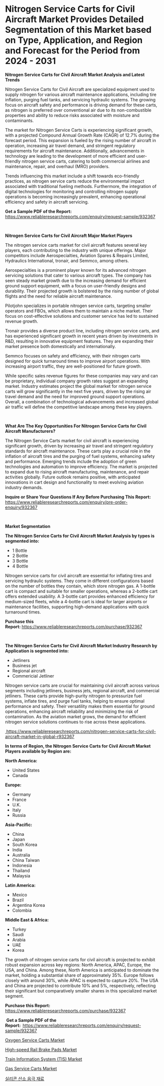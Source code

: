 <p><h1>Nitrogen Service Carts for Civil Aircraft Market Provides Detailed Segmentation of this Market based on Type, Application, and Region and Forecast for the Period from 2024 - 2031</h1></p><p><strong>Nitrogen Service Carts for Civil Aircraft Market Analysis and Latest Trends</strong></p>
<p><p>Nitrogen Service Carts for Civil Aircraft are specialized equipment used to supply nitrogen for various aircraft maintenance applications, including tire inflation, purging fuel tanks, and servicing hydraulic systems. The growing focus on aircraft safety and performance is driving demand for these carts, as nitrogen is preferred over conventional air due to its non-combustible properties and ability to reduce risks associated with moisture and contaminants.</p><p>The market for Nitrogen Service Carts is experiencing significant growth, with a projected Compound Annual Growth Rate (CAGR) of 12.7% during the forecast period. This expansion is fueled by the rising number of aircraft in operation, increasing air travel demand, and stringent regulatory requirements for aircraft maintenance. Additionally, advancements in technology are leading to the development of more efficient and user-friendly nitrogen service carts, catering to both commercial airlines and maintenance, repair, and overhaul (MRO) providers.</p><p>Trends influencing this market include a shift towards eco-friendly practices, as nitrogen service carts reduce the environmental impact associated with traditional fueling methods. Furthermore, the integration of digital technologies for monitoring and controlling nitrogen supply operations is becoming increasingly prevalent, enhancing operational efficiency and safety in aircraft servicing.</p></p>
<p><strong>Get a Sample PDF of the Report:&nbsp;</strong> <a href="https://www.reliableresearchreports.com/enquiry/request-sample/932367">https://www.reliableresearchreports.com/enquiry/request-sample/932367</a></p>
<p>&nbsp;</p>
<p><strong>Nitrogen Service Carts for Civil Aircraft Major Market Players</strong></p>
<p><p>The nitrogen service carts market for civil aircraft features several key players, each contributing to the industry with unique offerings. Major competitors include Aerospecialties, Aviation Spares & Repairs Limited, Hydraulics International, tronair, and Semmco, among others.</p><p>Aerospecialties is a prominent player known for its advanced nitrogen servicing solutions that cater to various aircraft types. The company has seen steady market growth due to the increasing demand for efficient ground support equipment, with a focus on user-friendly designs and durability. Their projected growth is bolstered by the rising number of global flights and the need for reliable aircraft maintenance.</p><p>Pilotjohn specializes in portable nitrogen service carts, targeting smaller operators and FBOs, which allows them to maintain a niche market. Their focus on cost-effective solutions and customer service has led to sustained revenue growth.</p><p>Tronair provides a diverse product line, including nitrogen service carts, and has experienced significant growth in recent years driven by investments in R&D, resulting in innovative equipment features. They are expanding their market presence both domestically and internationally.</p><p>Semmco focuses on safety and efficiency, with their nitrogen carts designed for quick turnaround times to improve airport operations. With increasing airport traffic, they are well-positioned for future growth.</p><p>While specific sales revenue figures for these companies may vary and can be proprietary, individual company growth rates suggest an expanding market. Industry estimates project the global market for nitrogen service carts will grow significantly in the next five years, driven by the rising air travel demand and the need for improved ground support operations. Overall, a combination of technological advancements and increased global air traffic will define the competitive landscape among these key players.</p></p>
<p>&nbsp;</p>
<p><strong>What Are The Key Opportunities For Nitrogen Service Carts for Civil Aircraft Manufacturers?</strong></p>
<p><p>The Nitrogen Service Carts market for civil aircraft is experiencing significant growth, driven by increasing air travel and stringent regulatory standards for aircraft maintenance. These carts play a crucial role in the inflation of aircraft tires and the purging of fuel systems, enhancing safety and performance. Emerging trends include the adoption of green technologies and automation to improve efficiency. The market is projected to expand due to rising aircraft manufacturing, maintenance, and repair activities globally. Future outlook remains positive, with anticipated innovations in cart design and functionality to meet evolving aviation industry demands.</p></p>
<p><strong>Inquire or Share Your Questions If Any Before Purchasing This Report:</strong> <a href="https://www.reliableresearchreports.com/enquiry/pre-order-enquiry/932367">https://www.reliableresearchreports.com/enquiry/pre-order-enquiry/932367</a></p>
<p>&nbsp;</p>
<p><strong>Market Segmentation</strong></p>
<p><strong>The Nitrogen Service Carts for Civil Aircraft Market Analysis by types is segmented into:</strong></p>
<p><ul><li>1 Bottle</li><li>2 Bottle</li><li>3 Bottle</li><li>4 Bottle</li></ul></p>
<p><p>Nitrogen service carts for civil aircraft are essential for inflating tires and servicing hydraulic systems. They come in different configurations based on the number of bottles they contain, which store nitrogen gas. A 1-bottle cart is compact and suitable for smaller operations, whereas a 2-bottle cart offers extended usability. A 3-bottle cart provides enhanced efficiency for medium-sized fleets, while a 4-bottle cart is ideal for larger airports or maintenance facilities, supporting high-demand applications with quick turnaround times.</p></p>
<p><strong>Purchase this Report:&nbsp;</strong><a href="https://www.reliableresearchreports.com/purchase/932367">https://www.reliableresearchreports.com/purchase/932367</a></p>
<p>&nbsp;</p>
<p><strong>The Nitrogen Service Carts for Civil Aircraft Market Industry Research by Application is segmented into:</strong></p>
<p><ul><li>Jetliners</li><li>Business jet</li><li>Regional aircraft</li><li>Commericial Jetliner</li></ul></p>
<p><p>Nitrogen service carts are crucial for maintaining civil aircraft across various segments including jetliners, business jets, regional aircraft, and commercial jetliners. These carts provide high-purity nitrogen to pressurize fuel systems, inflate tires, and purge fuel tanks, helping to ensure optimal performance and safety. Their versatility makes them essential for ground operations, enhancing aircraft reliability and minimizing the risk of contamination. As the aviation market grows, the demand for efficient nitrogen service solutions continues to rise across these applications.</p></p>
<p><a href="https://www.reliableresearchreports.com/nitrogen-service-carts-for-civil-aircraft-market-in-global-r932367">&nbsp;https://www.reliableresearchreports.com/nitrogen-service-carts-for-civil-aircraft-market-in-global-r932367</a></p>
<p><strong>In terms of Region, the Nitrogen Service Carts for Civil Aircraft Market Players available by Region are:</strong></p>
<p>
    <p> <strong> North America: </strong>
        <ul>
            <li>United States</li>
            <li>Canada</li>
        </ul>
        </p> 
    <p> <strong> Europe: </strong>
        <ul>
            <li>Germany</li>
            <li>France</li>
            <li>U.K.</li>
            <li>Italy</li>
            <li>Russia</li>
        </ul>
        </p> 
    <p> <strong> Asia-Pacific: </strong>
        <ul>
            <li>China</li>
            <li>Japan</li>
            <li>South Korea</li>
            <li>India</li>
            <li>Australia</li>
            <li>China Taiwan</li>
            <li>Indonesia</li>
            <li>Thailand</li>
            <li>Malaysia</li>
        </ul>
        </p> 
    <p> <strong> Latin America: </strong>
        <ul>
            <li>Mexico</li>
            <li>Brazil</li>
            <li>Argentina Korea</li>
            <li>Colombia</li>
        </ul>
        </p> 
    <p> <strong> Middle East & Africa: </strong>
        <ul>
            <li>Turkey</li>
            <li>Saudi</li>
            <li>Arabia</li>
            <li>UAE</li>
            <li>Korea</li>
        </ul>
    </p>
    </p>
<p><p>The growth of nitrogen service carts for civil aircraft is projected to exhibit robust expansion across key regions: North America, APAC, Europe, the USA, and China. Among these, North America is anticipated to dominate the market, holding a substantial share of approximately 35%. Europe follows closely with around 30%, while APAC is expected to capture 20%. The USA and China are projected to contribute 10% and 5%, respectively, reflecting their significant but comparatively smaller shares in this specialized market segment.</p></p>
<p><strong>Purchase this Report: </strong><a href="https://www.reliableresearchreports.com/purchase/932367">https://www.reliableresearchreports.com/purchase/932367</a></p>
<p>&nbsp;<strong>Get a Sample PDF of the Report:&nbsp;&nbsp;</strong><a href="https://www.reliableresearchreports.com/enquiry/request-sample/932367">https://www.reliableresearchreports.com/enquiry/request-sample/932367</a></p>
<p><strong></strong></p>
<p><p><a href="https://github.com/SamiaChowdhury801/Market-Research-Report-List-1/blob/main/oxygen-service-carts-market.md">Oxygen Service Carts Market</a></p><p><a href="https://issuu.com/reportprime-2/docs/high-speed-rail-brake-pads-market-s_1ef233349d411a">High-speed Rail Brake Pads Market</a></p><p><a href="https://issuu.com/reportprime-2/docs/train-information-system-tis-market_34eeee5542ac9f">Train Information System (TIS) Market</a></p><p><a href="https://github.com/LilianFaulkner65/Market-Research-Report-List-1/blob/main/gas-service-carts-market.md">Gas Service Carts Market</a></p><p><a href="https://medium.com/@wallacecumfgmings567556/silicon-oxygen-negative-electrode-material-market-%EC%9D%98-%EA%B8%80%EB%A1%9C%EB%B2%8C-%EC%8B%9C%EC%9E%A5-%EA%B0%9C%EC%9A%94%EB%8A%94-%EC%A0%84-%EC%84%B8%EA%B3%84-%EB%B0%8F-%EC%A3%BC%EC%9A%94-%EC%8B%9C%EC%9E%A5%EC%9D%98-%EC%82%B0%EC%97%85%EC%97%90-%EC%98%81%ED%96%A5%EC%9D%84-%EB%AF%B8%EC%B9%98%EB%8A%94-%EC%A3%BC%EC%9A%94-%ED%8A%B8%EB%A0%8C%EB%93%9C%EC%97%90-aadd9f520743">실리콘 산소 음극 재료</a></p></p>